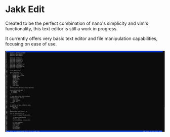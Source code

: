 # Jakk Edit

Created to be the perfect combination of nano's simplicity and vim's functionality, this text editor is still a work in progress.

It currently offers very basic text editor and file manipulation capabilities, focusing on ease of use.

![text editor](https://github.com/connergrinstead/jakk-edit/blob/main/screenshot.png)
